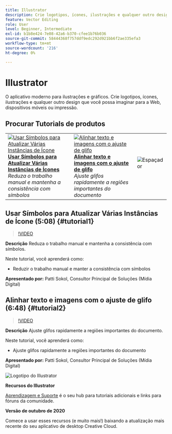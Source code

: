 ```yaml
---
title: Illustrator
description: Crie logotipos, ícones, ilustrações e qualquer outro design que você possa imaginar para a Web, dispositivos móveis ou impressão
feature: Vector Editing
role: User
level: Beginner, Intermediate
exl-id: b1b8e424-7e08-42a6-b370-cfee1b76b036
source-git-commit: 58444368f757ddf9edc292d921bb6f2ae335efa3
workflow-type: tm+mt
source-wordcount: '216'
ht-degree: 0%

---
```


# Illustrator

O aplicativo moderno para ilustrações e gráficos. Crie logotipos, ícones, ilustrações e qualquer outro design que você possa imaginar para a Web, dispositivos móveis ou impressão.

## Procurar Tutorials de produtos

<table style="table-layout:fixed">
<tr>
 <td>
   <a href="illustrator.md#tutorial1">
      <img alt="Usar Símbolos para Atualizar Várias Instâncias de Ícone" src="../assets/Illustrator_symbols_sokol_thumbnail.jpg" />
   </a>
    <div>
   <a href="illustrator.md#tutorial1"><strong>Usar Símbolos para Atualizar Várias Instâncias de Ícones</strong></a>
    </div>
    <em>Reduza o trabalho manual e mantenha a consistência com símbolos</em>
    <br>
  </td>
  <td>
    <a href="illustrator.md#tutorial2">
        <img alt="Alinhar texto e imagens com o ajuste de glifo" src="../assets/illustrator_glyphAlign_sokol_thumbnail.jpg" />
    </a>
    <div>
    <a href="illustrator.md#tutorial2"><strong>Alinhar texto e imagens com o ajuste de glifo</strong></a>
    </div>
    <em>Ajuste glifos rapidamente a regiões importantes do documento</em>
    <br>
  </td>
  <td>
    <img alt="Espaçador" src="../assets/Whitespacer.png" />
    <div>
    <br>
  </td>
</tr>
</table>

## Usar Símbolos para Atualizar Várias Instâncias de Ícone (5:08) {#tutorial1}

>[!VIDEO](https://video.tv.adobe.com/v/326816?hidetitle=true)

**Descrição**
Reduza o trabalho manual e mantenha a consistência com símbolos.

Neste tutorial, você aprenderá como:
* Reduzir o trabalho manual e manter a consistência com símbolos

**Apresentado por:**
Patti Sokol, Consultor Principal de Soluções (Mídia Digital)

## Alinhar texto e imagens com o ajuste de glifo (6:48) {#tutorial2}

>[!VIDEO](https://video.tv.adobe.com/v/326817?hidetitle=true)

**Descrição**
Ajuste glifos rapidamente a regiões importantes do documento.

Neste tutorial, você aprenderá como:
* Ajuste glifos rapidamente a regiões importantes do documento

**Apresentado por:**
Patti Sokol, Consultor Principal de Soluções (Mídia Digital)

![Logotipo do Illustrator](../assets/ai_appicon_96.png)

**Recursos do Illustrator**

[Aprendizagem e Suporte](https://helpx.adobe.com/support/illustrator.html) é o seu hub para tutoriais adicionais e links para fóruns da comunidade.

**Versão de outubro de 2020**

Comece a usar esses recursos (e muito mais!) baixando a atualização mais recente do seu aplicativo de desktop Creative Cloud.
